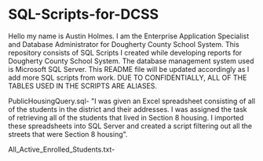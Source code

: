 # SQL-Scripts-for-DCSS
Hello my name is Austin Holmes. I am the Enterprise Application Specialist and Database Administrator for Dougherty County School System. 
This repository consists of SQL Scripts I created while developing reports for Dougherty County School System. 
The database management system used is Microsoft SQL Server.
This README file will be updated accordingly as I add more SQL scripts from work. 
DUE TO CONFIDENTIALLY, ALL OF THE TABLES USED IN THE SCRIPTS ARE ALIASES.

PublicHousingQuery.sql- 
"I was given an Excel spreadsheet consisting of all of the students in the district and their addresses. I was assigned the task of retrieving all of the students that lived in Section 8 housing. I imported these spreadsheets into SQL Server and created a script filtering out all the streets that were Section 8 housing".                                                                               


All_Active_Enrolled_Students.txt- 

